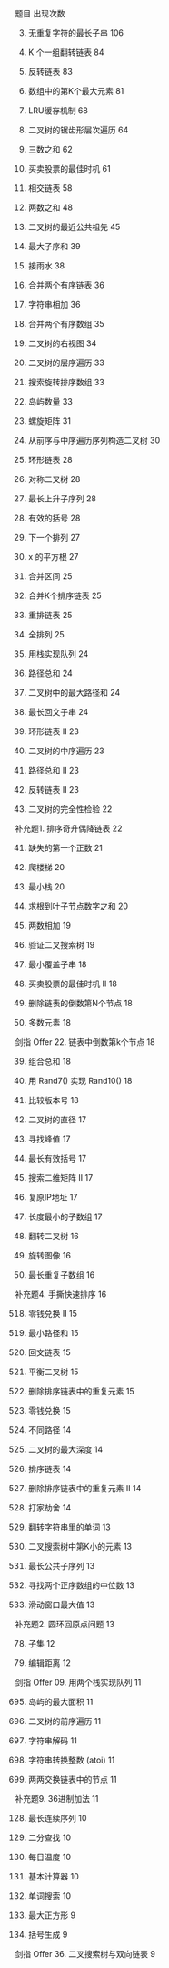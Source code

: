 题目 出现次数

3. 无重复字符的最长子串 106

25. K 个一组翻转链表 84

206. 反转链表 83

215. 数组中的第K个最大元素 81

146. LRU缓存机制 68

103. 二叉树的锯齿形层次遍历 64

15. 三数之和 62

121. 买卖股票的最佳时机 61

160. 相交链表 58

1. 两数之和 48

236. 二叉树的最近公共祖先 45

53. 最大子序和 39

42. 接雨水 38

21. 合并两个有序链表 36

415. 字符串相加 36

88. 合并两个有序数组 35

199. 二叉树的右视图 34

102. 二叉树的层序遍历 33

33. 搜索旋转排序数组 33

200. 岛屿数量 33

54. 螺旋矩阵 31

105. 从前序与中序遍历序列构造二叉树 30

141. 环形链表 28

101. 对称二叉树 28

300. 最长上升子序列 28

20. 有效的括号 28

31. 下一个排列 27

69. x 的平方根 27

56. 合并区间 25

23. 合并K个排序链表 25

143. 重排链表 25

46. 全排列 25

232. 用栈实现队列 24

112. 路径总和 24

124. 二叉树中的最大路径和 24

5. 最长回文子串 24

142. 环形链表 II 23

94. 二叉树的中序遍历 23

113. 路径总和 II 23

92. 反转链表 II 23

958. 二叉树的完全性检验 22

补充题1. 排序奇升偶降链表 22

41. 缺失的第一个正数 21

70. 爬楼梯 20

155. 最小栈 20

129. 求根到叶子节点数字之和 20

2. 两数相加 19

98. 验证二叉搜索树 19

76. 最小覆盖子串 18

122. 买卖股票的最佳时机 II 18

19. 删除链表的倒数第N个节点 18

169. 多数元素 18

剑指 Offer 22. 链表中倒数第k个节点 18

39. 组合总和 18

470. 用 Rand7() 实现 Rand10() 18

165. 比较版本号 18

543. 二叉树的直径 17

162. 寻找峰值 17

32. 最长有效括号 17

240. 搜索二维矩阵 II 17

93. 复原IP地址 17

209. 长度最小的子数组 17

226. 翻转二叉树 16

48. 旋转图像 16

718. 最长重复子数组 16

补充题4. 手撕快速排序 16

518. 零钱兑换 II 15

64. 最小路径和 15

234. 回文链表 15

110. 平衡二叉树 15

83. 删除排序链表中的重复元素 15

322. 零钱兑换 15

62. 不同路径 14

104. 二叉树的最大深度 14

148. 排序链表 14

82. 删除排序链表中的重复元素 II 14

198. 打家劫舍 14

151. 翻转字符串里的单词 13

230. 二叉搜索树中第K小的元素 13

1143. 最长公共子序列 13

4. 寻找两个正序数组的中位数 13

239. 滑动窗口最大值 13

补充题2. 圆环回原点问题 13

78. 子集 12

72. 编辑距离 12

剑指 Offer 09. 用两个栈实现队列 11

695. 岛屿的最大面积 11

144. 二叉树的前序遍历 11

394. 字符串解码 11

8. 字符串转换整数 (atoi) 11

24. 两两交换链表中的节点 11

补充题9. 36进制加法 11

128. 最长连续序列 10

704. 二分查找 10

739. 每日温度 10

224. 基本计算器 10

79. 单词搜索 10

221. 最大正方形 9

22. 括号生成 9

剑指 Offer 36. 二叉搜索树与双向链表 9